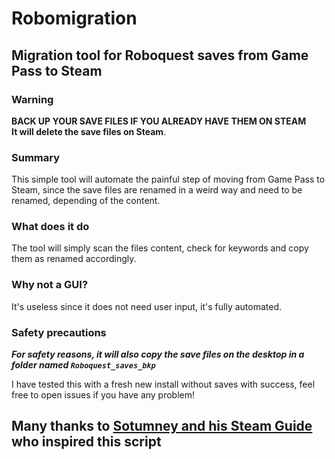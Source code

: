 # Robomigration

## Migration tool for Roboquest saves from Game Pass to Steam

### Warning

**BACK UP YOUR SAVE FILES IF YOU ALREADY HAVE THEM ON STEAM**
\
**It will delete the save files on Steam**.

### Summary

This simple tool will automate the painful step of moving from Game Pass to Steam, since the save files are renamed in a weird way and need to be renamed, depending of the content.

### What does it do

The tool will simply scan the files content, check for keywords and copy them as renamed accordingly.

### Why not a GUI?

It's useless since it does not need user input, it's fully automated.

### Safety precautions

***For safety reasons, it will also copy the save files on the desktop in a folder named `Roboquest_saves_bkp`***

I have tested this with a fresh new install without saves with success, feel free to open issues if you have any problem!

## Many thanks to [Sotumney and his Steam Guide](https://steamcommunity.com/sharedfiles/filedetails/?id=2827009411) who inspired this script
